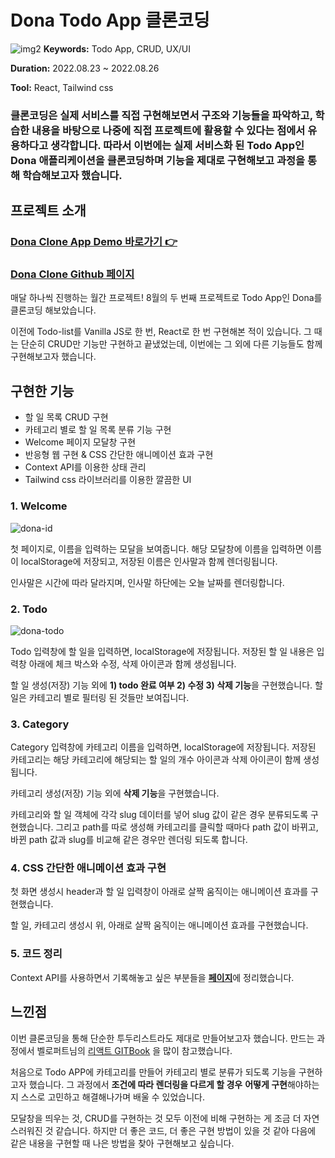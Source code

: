 # ****Dona Todo App 클론코딩****
![img2](https://user-images.githubusercontent.com/107474891/196041930-e9ed46bd-a2ed-4701-82e5-a9b682a68791.jpg)
**Keywords:** Todo App, CRUD, UX/UI

**Duration:** 2022.08.23 ~ 2022.08.26

**Tool:** React, Tailwind css

### ****클론코딩은 실제 서비스를 직접 구현해보면서 구조와 기능들을 파악하고, 학습한 내용을 바탕으로 나중에 직접 프로젝트에 활용할 수 있다는 점에서 유용하다고 생각합니다. 따라서 이번에는 실제 서비스화 된 Todo App인 Dona 애플리케이션을 클론코딩하며 기능을 제대로 구현해보고 과정을 통해 학습해보고자 했습니다.****

## 프로젝트 소개

### **[Dona Clone App Demo 바로가기 👉](https://robin3565.github.io/dona-clone/)**

### **[Dona Clone Github 페이지](https://github.com/robin3565/dona-clone/)**

매달 하나씩 진행하는 월간 프로젝트!
8월의 두 번째 프로젝트로 Todo App인 Dona를 클론코딩 해보았습니다.

이전에 Todo-list를 Vanilla JS로 한 번, React로 한 번 구현해본 적이 있습니다. 그 때는 단순히 CRUD만 기능만 구현하고 끝냈었는데, 이번에는 그 외에 다른 기능들도 함께 구현해보고자 했습니다.

## 구현한 기능

- 할 일 목록 CRUD 구현
- 카테고리 별로 할 일 목록 분류 기능 구현
- Welcome 페이지 모달창 구현
- 반응형 웹 구현 & CSS 간단한 애니메이션 효과 구현
- Context API를 이용한 상태 관리
- Tailwind css 라이브러리를 이용한 깔끔한 UI

### 1. Welcome

![dona-id](https://user-images.githubusercontent.com/107474891/196041959-e4ff649b-cbbe-4511-9046-65cfd96980ce.gif)


첫 페이지로, 이름을 입력하는 모달을 보여줍니다. 해당 모달창에 이름을 입력하면 이름이 localStorage에 저장되고, 저장된 이름은 인사말과 함께 렌더링됩니다.

인사말은 시간에 따라 달라지며, 인사말 하단에는 오늘 날짜를 렌더링합니다.

### 2. Todo

![dona-todo](https://user-images.githubusercontent.com/107474891/196041962-f977ba8f-2f26-4e26-a6de-2b5f993853cd.gif)


Todo 입력창에 할 일을 입력하면, localStorage에 저장됩니다. 저장된 할 일 내용은 입력창 아래에 체크 박스와 수정, 삭제 아이콘과 함께 생성됩니다.

할 일 생성(저장) 기능 외에 **1) todo 완료 여부 2) 수정 3) 삭제 기능**을 구현했습니다. 할 일은 카테고리 별로 필터링 된 것들만 보여집니다.

### 3. Category

Category 입력창에 카테고리 이름을 입력하면, localStorage에 저장됩니다. 저장된 카테고리는 해당 카테고리에 해당되는 할 일의 개수 아이콘과 삭제 아이콘이 함께 생성됩니다.

카테고리 생성(저장) 기능 외에 **삭제 기능**을 구현했습니다.

카테고리와 할 일 객체에 각각 slug 데이터를 넣어 slug 값이 같은 경우 분류되도록 구현했습니다. 그리고 path를 따로 생성해 카테고리를 클릭할 때마다 path 값이 바뀌고, 바뀐 path 값과 slug를 비교해 같은 경우만 렌더링 되도록 합니다.

### 4. CSS 간단한 애니메이션 효과 구현

첫 화면 생성시 header과 할 일 입력창이 아래로 살짝 움직이는 애니메이션 효과를 구현했습니다.

할 일, 카테고리 생성시 위, 아래로 살짝 움직이는 애니메이션 효과를 구현했습니다. 

### 5. 코드 정리

Context API를 사용하면서 기록해놓고 싶은 부분들을 [**페이지**](https://www.notion.so/Dona-Todo-App-8fa359e849be4be39569e59f27da39c8)에 정리했습니다.

## 느낀점

이번 클론코딩을 통해 단순한 투두리스트라도 제대로 만들어보고자 했습니다. 만드는 과정에서 벨로퍼트님의 [리액트 GITBook](https://react.vlpt.us/) 을 많이 참고했습니다.

처음으로 Todo APP에 카테고리를 만들어 카테고리 별로 분류가 되도록 기능을 구현하고자 했습니다. 그 과정에서 **조건에 따라 렌더링을 다르게 할 경우** **어떻게 구현**해야하는지 스스로 고민하고 해결해나가며 배울 수 있었습니다.

모달창을 띄우는 것, CRUD를 구현하는 것 모두 이전에 비해 구현하는 게 조금 더 자연스러워진 것 같습니다. 하지만 더 좋은 코드, 더 좋은 구현 방법이 있을 것 같아 다음에 같은 내용을 구현할 때 나은 방법을 찾아 구현해보고 싶습니다.
